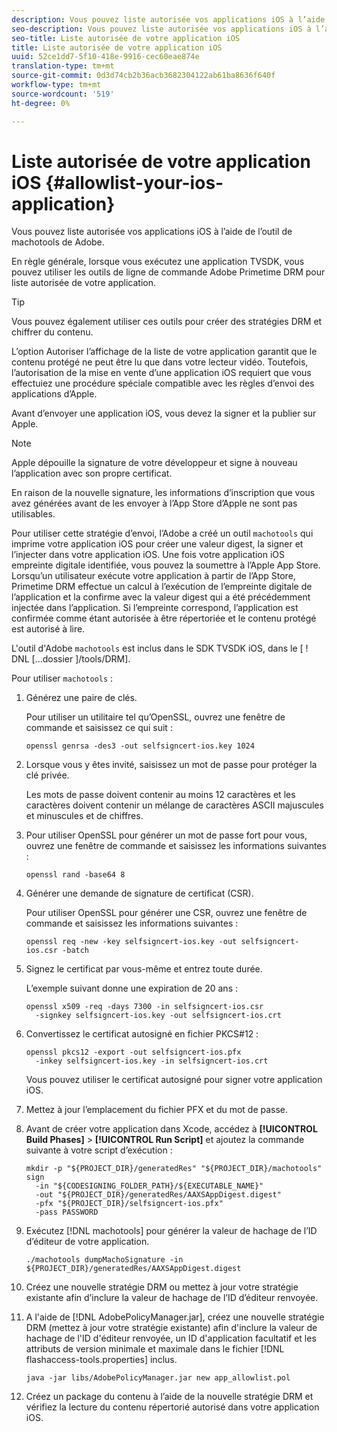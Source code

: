 ```yaml
---
description: Vous pouvez liste autorisée vos applications iOS à l’aide de l’outil de machotools de Adobe.
seo-description: Vous pouvez liste autorisée vos applications iOS à l’aide de l’outil de machotools de Adobe.
seo-title: Liste autorisée de votre application iOS
title: Liste autorisée de votre application iOS
uuid: 52ce1dd7-5f10-418e-9916-cec60eae874e
translation-type: tm+mt
source-git-commit: 0d3d74cb2b36acb3682304122ab61ba8636f640f
workflow-type: tm+mt
source-wordcount: '519'
ht-degree: 0%

---
```



# Liste autorisée de votre application iOS {#allowlist-your-ios-application}

Vous pouvez liste autorisée vos applications iOS à l’aide de l’outil de machotools de Adobe.

En règle générale, lorsque vous exécutez une application TVSDK, vous pouvez utiliser les outils de ligne de commande Adobe Primetime DRM pour liste autorisée de votre application.

>[!TIP]
>
>Vous pouvez également utiliser ces outils pour créer des stratégies DRM et chiffrer du contenu.

L’option Autoriser l’affichage de la liste de votre application garantit que le contenu protégé ne peut être lu que dans votre lecteur vidéo. Toutefois, l’autorisation de la mise en vente d’une application iOS requiert que vous effectuiez une procédure spéciale compatible avec les règles d’envoi des applications d’Apple.

Avant d’envoyer une application iOS, vous devez la signer et la publier sur Apple.

>[!NOTE]
>
>Apple dépouille la signature de votre développeur et signe à nouveau l’application avec son propre certificat.

En raison de la nouvelle signature, les informations d’inscription que vous avez générées avant de les envoyer à l’App Store d’Apple ne sont pas utilisables.

Pour utiliser cette stratégie d’envoi, l’Adobe a créé un outil `machotools` qui imprime votre application iOS pour créer une valeur digest, la signer et l’injecter dans votre application iOS. Une fois votre application iOS empreinte digitale identifiée, vous pouvez la soumettre à l’Apple App Store. Lorsqu’un utilisateur exécute votre application à partir de l’App Store, Primetime DRM effectue un calcul à l’exécution de l’empreinte digitale de l’application et la confirme avec la valeur digest qui a été précédemment injectée dans l’application. Si l’empreinte correspond, l’application est confirmée comme étant autorisée à être répertoriée et le contenu protégé est autorisé à lire.

L&#39;outil d&#39;Adobe `machotools` est inclus dans le SDK TVSDK iOS, dans le [ ! DNL [...dossier ]/tools/DRM].

Pour utiliser `machotools` :

1. Générez une paire de clés.

   Pour utiliser un utilitaire tel qu’OpenSSL, ouvrez une fenêtre de commande et saisissez ce qui suit :

   ```shell
   openssl genrsa -des3 -out selfsigncert-ios.key 1024
   ```

1. Lorsque vous y êtes invité, saisissez un mot de passe pour protéger la clé privée.

   Les mots de passe doivent contenir au moins 12 caractères et les caractères doivent contenir un mélange de caractères ASCII majuscules et minuscules et de chiffres.
1. Pour utiliser OpenSSL pour générer un mot de passe fort pour vous, ouvrez une fenêtre de commande et saisissez les informations suivantes :

   ```shell
   openssl rand -base64 8
   ```

1. Générer une demande de signature de certificat (CSR).

   Pour utiliser OpenSSL pour générer une CSR, ouvrez une fenêtre de commande et saisissez les informations suivantes :

   ```shell
   openssl req -new -key selfsigncert-ios.key -out selfsigncert-ios.csr -batch
   ```

1. Signez le certificat par vous-même et entrez toute durée.

   L’exemple suivant donne une expiration de 20 ans :

   ```shell
   openssl x509 -req -days 7300 -in selfsigncert-ios.csr  
     -signkey selfsigncert-ios.key -out selfsigncert-ios.crt
   ```

1. Convertissez le certificat autosigné en fichier PKCS#12 :

   ```shell
   openssl pkcs12 -export -out selfsigncert-ios.pfx  
     -inkey selfsigncert-ios.key -in selfsigncert-ios.crt
   ```

   Vous pouvez utiliser le certificat autosigné pour signer votre application iOS.

1. Mettez à jour l’emplacement du fichier PFX et du mot de passe.
1. Avant de créer votre application dans Xcode, accédez à **[!UICONTROL Build Phases]** > **[!UICONTROL Run Script]** et ajoutez la commande suivante à votre script d’exécution :

   ```shell
   mkdir -p "${PROJECT_DIR}/generatedRes" "${PROJECT_DIR}/machotools" sign  
     -in "${CODESIGNING_FOLDER_PATH}/${EXECUTABLE_NAME}"  
     -out "${PROJECT_DIR}/generatedRes/AAXSAppDigest.digest"  
     -pfx "${PROJECT_DIR}/selfsigncert-ios.pfx"  
     -pass PASSWORD
   ```

1. Exécutez [!DNL machotools] pour générer la valeur de hachage de l’ID d’éditeur de votre application.

   ```shell
   ./machotools dumpMachoSignature -in ${PROJECT_DIR}/generatedRes/AAXSAppDigest.digest
   ```

1. Créez une nouvelle stratégie DRM ou mettez à jour votre stratégie existante afin d’inclure la valeur de hachage de l’ID d’éditeur renvoyée.
1. A l&#39;aide de [!DNL AdobePolicyManager.jar], créez une nouvelle stratégie DRM (mettez à jour votre stratégie existante) afin d&#39;inclure la valeur de hachage de l&#39;ID d&#39;éditeur renvoyée, un ID d&#39;application facultatif et les attributs de version minimale et maximale dans le fichier [!DNL flashaccess-tools.properties] inclus.

   ```shell
   java -jar libs/AdobePolicyManager.jar new app_allowlist.pol
   ```

1. Créez un package du contenu à l’aide de la nouvelle stratégie DRM et vérifiez la lecture du contenu répertorié autorisé dans votre application iOS.
